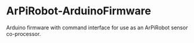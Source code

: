 # ArPiRobot-ArduinoFirmware
Arduino firmware with command interface for use as an ArPiRobot sensor co-processor.
